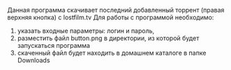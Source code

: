 Данная программа скачивает последний добавленный торрент (правая верхняя кнопка) с lostfilm.tv
Для работы с программой необходимо:
1) указать входные параметры: логин и пароль, 
2) разместить файл button.png в директории, из которой будет запускаться программа
3) скаченный файл будет находить в домашнем каталоге в папке Downloads
